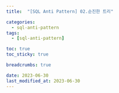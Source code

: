 ```yaml
---
title:  "[SQL Anti Pattern] 02.순진한 트리"

categories:
  - sql-anti-pattern
tags:
  - [sql-anti-pattern]

toc: true
toc_sticky: true

breadcrumbs: true

date: 2023-06-30
last_modified_at: 2023-06-30
---
```



